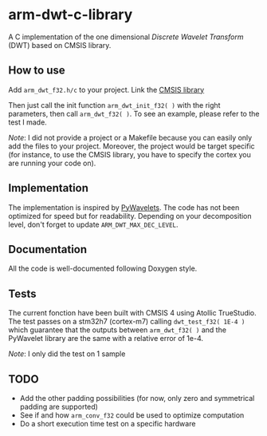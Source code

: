 # arm-dwt-c-library
A C implementation of the one dimensional *Discrete Wavelet Transform* (DWT) based on CMSIS library.

## How to use
Add `arm_dwt_f32.h/c` to your project. Link the [CMSIS library](https://github.com/ARM-software/CMSIS_5)

Then just call the init function `arm_dwt_init_f32( )` with the right parameters, then call `arm_dwt_f32( )`. To see an example, please refer to the test I made.

*Note*: I did not provide a project or a Makefile because you can easily only add the files to your project. Moreover, the project would be target specific (for instance, to use the CMSIS library, you have to specify the cortex you are running your code on).

## Implementation
The implementation is inspired by [PyWavelets](https://pywavelets.readthedocs.io/en/latest/). The code has not been optimized for speed but for readability.
Depending on your decomposition level, don't forget to update `ARM_DWT_MAX_DEC_LEVEL`.

## Documentation
All the code is well-documented following Doxygen style.

## Tests
The current fonction have been built with CMSIS 4 using Atollic TrueStudio. The test passes on a stm32h7 (cortex-m7) calling `dwt_test_f32( 1E-4 )` which guarantee that the outputs between `arm_dwt_f32( )` and the PyWavelet library are the same with a relative error of 1e-4.

*Note*: I only did the test on 1 sample

## TODO
- Add the other padding possibilities (for now, only zero and symmetrical padding are supported)
- See if and how `arm_conv_f32` could be used to optimize computation
- Do a short execution time test on a specific hardware
